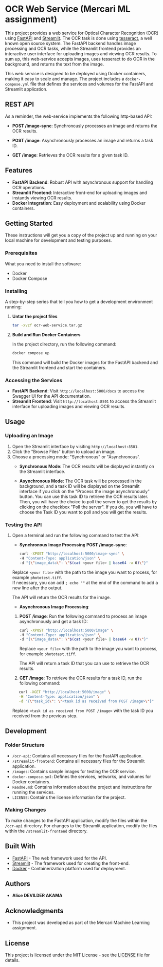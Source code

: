 # OCR Web Service (Mercari ML assignment)

This project provides a web service for Optical Character Recognition (OCR) using [FastAPI](https://fastapi.tiangolo.com/) and [Streamlit](https://streamlit.io/). The OCR task is done using [tesseract](https://github.com/tesseract-ocr/tesseract), a well known open source system. The FastAPI backend handles image processing and OCR tasks, while the Streamlit frontend provides an interactive user interface for uploading images and viewing OCR results. To sum up, this web-service accepts images, uses tesseract to do OCR in the background, and returns the text from the image.

This web service is designed to be deployed using Docker containers, making it easy to scale and manage. The project includes a `docker-compose.yml` file that defines the services and volumes for the FastAPI and Streamlit application.

## REST API

As a reminder, the web-service implements the following http-based API:

- **POST /image-sync**: Synchronously processes an image and returns the OCR results.

- **POST /image**: Asynchronously processes an image and returns a task ID.

- **GET /image**: Retrieves the OCR results for a given task ID.

## Features

- **FastAPI Backend**: Robust API with asynchronous support for handling OCR operations.
- **Streamlit Frontend**: Interactive front-end for uploading images and instantly viewing OCR results.
- **Docker Integration**: Easy deployment and scalability using Docker containers.

## Getting Started

These instructions will get you a copy of the project up and running on your local machine for development and testing purposes.

### Prerequisites

What you need to install the software:

- Docker
- Docker Compose

### Installing

A step-by-step series that tell you how to get a development environment running:

1. **Untar the project files**

   ```bash
   tar -xvzf ocr-web-service.tar.gz
   ```

2. **Build and Run Docker Containers**

   In the project directory, run the following command:

   ```bash
   docker compose up
   ```

   This command will build the Docker images for the FastAPI backend and the Streamlit frontend and start the containers.

### Accessing the Services

- **FastAPI Backend**: Visit `http://localhost:5000/docs` to access the Swagger UI for the API documentation.
- **Streamlit Frontend**: Visit `http://localhost:8501` to access the Streamlit interface for uploading images and viewing OCR results.

## Usage

### Uploading an Image

1. Open the Streamlit interface by visiting `http://localhost:8501`.
2. Click the "Browse Files" button to upload an image.
3. Choose a processing mode: "Synchronous" or "Asynchronous".
   - **Synchronous Mode**: The OCR results will be displayed instantly on the Streamlit interface.

   - **Asynchronous Mode**: The OCR task will be processed in the background, and a task ID will be displayed on the Streamlit interface if you click on the "Process the image asynchronously" button.
   You can use this task ID to retrieve the OCR results later.  
   Then, you will have the choice to poll the server to get the results by clicking on the checkbox "Poll the server". If you do, you will have to choose the Task ID you want to poll and you will get the results.


### Testing the API

1. Open a terminal and run the following command to test the API:

   - **Synchronous Image Processing POST /image-sync**:
   
      ```bash
      curl -XPOST "http://localhost:5000/image-sync" \
      -H "Content-Type: application/json" \
      -d "{\"image_data\": \"$(cat <your file> | base64 -w 0)\"}"
      ```

   Replace `<your file>` with the path to the image you want to process, for example `phototest.tiff`.	
   If necessary, you can add ```; echo ""``` at the end of the command to add a new line after the output.
   
   The API will return the OCR results for the image.

   - **Asynchronous Image Processing**:

   1. **POST /image**: Run the following command to process an image asynchronously and get a task ID:
   
      ```bash
      curl -XPOST "http://localhost:5000/image" \
      -H "Content-Type: application/json" \
      -d "{\"image_data\": \"$(cat <your file> | base64 -w 0)\"}"
      ```
      Replace `<your file>` with the path to the image you want to process, for example `phototest.tiff`.

      The API will return a task ID that you can use to retrieve the OCR results.

   2. **GET /image**: To retrieve the OCR results for a task ID, run the following command:

   ```bash
      curl -XGET "http://localhost:5000/image" \
      -H "Content-Type: application/json" \
      -d "{\"task_id\": \"<task id as received from POST /image>\"}"
      ```
   Replace `<task id as received from POST /image>` with the task ID you received from the previous step.


## Development

### Folder Structure

- `/ocr-api`: Contains all necessary files for the FastAPI application.
- `/streamlit-frontend`: Contains all necessary files for the Streamlit application.
- `/images`: Contains sample images for testing the OCR service.
- `docker-compose.yml`: Defines the services, networks, and volumes for Docker containers.
- `Readme.md`: Contains information about the project and instructions for running the services.
- `LICENSE`: Contains the license information for the project.

### Making Changes

To make changes to the FastAPI application, modify the files within the `/ocr-api` directory. For changes to the Streamlit application, modify the files within the `/streamlit-frontend` directory.

## Built With

- [FastAPI](https://fastapi.tiangolo.com/) - The web framework used for the API.
- [Streamlit](https://streamlit.io/) - The framework used for creating the front-end.
- [Docker](https://www.docker.com/) - Containerization platform used for deployment.


## Authors

- **Alice DEVILDER AKAMA**

## Acknowledgments

- This project was developed as part of the Mercari Machine Learning assignment.

## License

This project is licensed under the MIT License - see the [LICENSE](LICENSE) file for details.


